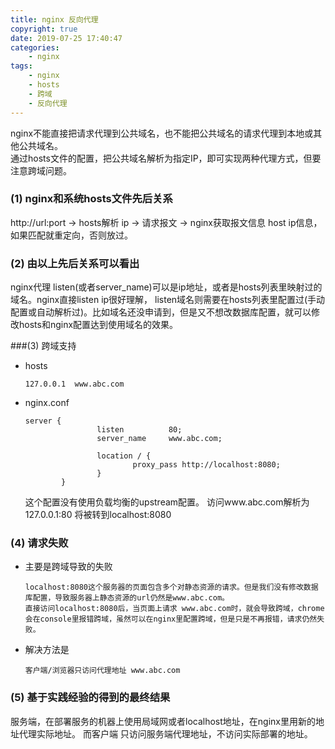 ```yaml
---
title: nginx 反向代理
copyright: true
date: 2019-07-25 17:40:47
categories:
    - nginx
tags:
    - nginx
    - hosts
    - 跨域
    - 反向代理
---
```

nginx不能直接把请求代理到公共域名，也不能把公共域名的请求代理到本地或其他公共域名。     
通过hosts文件的配置，把公共域名解析为指定IP，即可实现两种代理方式，但要注意跨域问题。

<!-- more -->

### (1) nginx和系统hosts文件先后关系

http://url:port -> hosts解析 ip -> 请求报文 -> nginx获取报文信息 host ip信息，如果匹配就重定向，否则放过。

### (2) 由以上先后关系可以看出

nginx代理 listen(或者server_name)可以是ip地址，或者是hosts列表里映射过的域名。nginx直接listen ip很好理解， listen域名则需要在hosts列表里配置过(手动配置或自动解析过)。比如域名还没申请到，但是又不想改数据库配置，就可以修改hosts和nginx配置达到使用域名的效果。

###(3) 跨域支持

+ hosts
    ```
    127.0.0.1  www.abc.com
    ```

+ nginx.conf
    ```
    server {
                    listen          80;
                    server_name     www.abc.com;

                    location / {
                            proxy_pass http://localhost:8080;
                    }
            }
    ```
    这个配置没有使用负载均衡的upstream配置。
    访问www.abc.com解析为127.0.0.1:80 将被转到localhost:8080

### (4) 请求失败

+ 主要是跨域导致的失败        
    ```
    localhost:8080这个服务器的页面包含多个对静态资源的请求。但是我们没有修改数据库配置，导致服务器上静态资源的url仍然是www.abc.com。
    直接访问localhost:8080后，当页面上请求 www.abc.com时，就会导致跨域，chrome会在console里报错跨域，虽然可以在nginx里配置跨域，但是只是不再报错，请求仍然失败。
    ```

+ 解决方法是 
    ```
    客户端/浏览器只访问代理地址 www.abc.com
    ```

### (5) 基于实践经验的得到的最终结果

服务端，在部署服务的机器上使用局域网或者localhost地址，在nginx里用新的地址代理实际地址。
而客户端 只访问服务端代理地址，不访问实际部署的地址。
